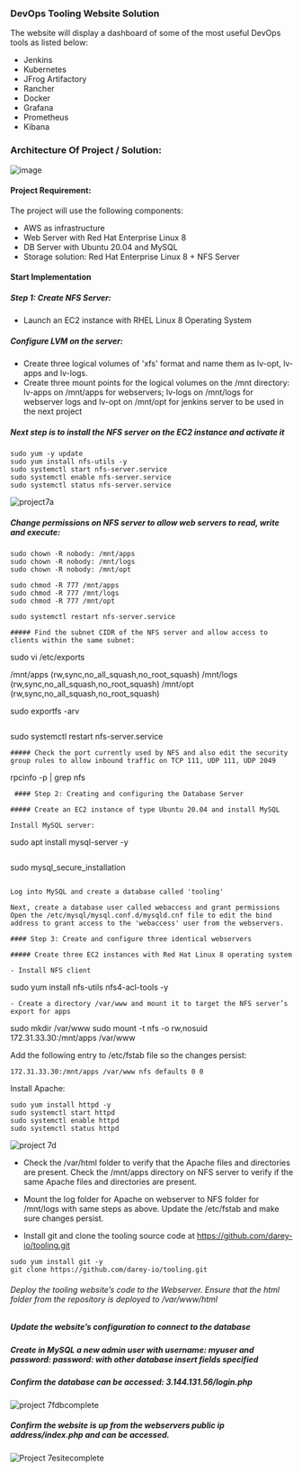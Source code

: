 ### DevOps Tooling Website Solution

The website will display a dashboard of some of the most useful DevOps tools as listed below:
- Jenkins
- Kubernetes
- JFrog Artifactory
- Rancher
- Docker
- Grafana
- Prometheus
- Kibana

### Architecture Of Project / Solution:

![image](https://user-images.githubusercontent.com/58276505/172155502-f8f9bb0c-432f-46a2-ae99-acd8bc6fc4b4.png)

#### Project Requirement:
The project will use the following components:
- AWS as infrastructure
- Web Server with Red Hat Enterprise Linux 8
- DB Server with Ubuntu 20.04 and MySQL
- Storage solution: Red Hat Enterprise Linux 8 + NFS Server

####  Start Implementation

##### Step 1: Create NFS Server: 

* Launch an EC2 instance with RHEL Linux 8 Operating System

##### Configure LVM on the server: 
- Create three logical volumes of 'xfs' format and name them as lv-opt, lv-apps and lv-logs.
- Create three mount points for the logical volumes on the /mnt directory: lv-apps on /mnt/apps for webservers; lv-logs on /mnt/logs for webserver logs and lv-opt on /mnt/opt for jenkins server to be used in the next project

##### Next step is to install the NFS server on the EC2 instance and activate it
```
sudo yum -y update
sudo yum install nfs-utils -y
sudo systemctl start nfs-server.service
sudo systemctl enable nfs-server.service
sudo systemctl status nfs-server.service
```
![project7a](https://user-images.githubusercontent.com/41236641/130779818-3e5a8791-4ffd-4ab0-bb66-76357b111e5b.JPG)


##### Change permissions on NFS server to allow web servers to read, write and execute:
```
sudo chown -R nobody: /mnt/apps
sudo chown -R nobody: /mnt/logs
sudo chown -R nobody: /mnt/opt

sudo chmod -R 777 /mnt/apps
sudo chmod -R 777 /mnt/logs
sudo chmod -R 777 /mnt/opt

sudo systemctl restart nfs-server.service

##### Find the subnet CIDR of the NFS server and allow access to clients within the same subnet:
```
sudo vi /etc/exports

/mnt/apps <Subnet-CIDR>(rw,sync,no_all_squash,no_root_squash)
/mnt/logs <Subnet-CIDR>(rw,sync,no_all_squash,no_root_squash)
/mnt/opt <Subnet-CIDR>(rw,sync,no_all_squash,no_root_squash)

sudo exportfs -arv
```
```
sudo systemctl restart nfs-server.service
```
##### Check the port currently used by NFS and also edit the security group rules to allow inbound traffic on TCP 111, UDP 111, UDP 2049
```
rpcinfo -p | grep nfs
```
 #### Step 2: Creating and configuring the Database Server

##### Create an EC2 instance of type Ubuntu 20.04 and install MySQL

Install MySQL server:
```
sudo apt install mysql-server -y
```
```
sudo mysql_secure_installation
```

Log into MySQL and create a database called 'tooling'

Next, create a database user called webaccess and grant permissions
Open the /etc/mysql/mysql.conf.d/mysqld.cnf file to edit the bind address to grant access to the 'webaccess' user from the webservers.

#### Step 3: Create and configure three identical webservers

##### Create three EC2 instances with Red Hat Linux 8 operating system

- Install NFS client 
```
sudo yum install nfs-utils nfs4-acl-tools -y
```
- Create a directory /var/www and mount it to target the NFS server’s export for apps
```
sudo mkdir /var/www
sudo mount -t nfs -o rw,nosuid 172.31.33.30:/mnt/apps /var/www
  
Add the following entry to /etc/fstab file so the changes persist:
```
172.31.33.30:/mnt/apps /var/www nfs defaults 0 0
```
Install Apache:
```
sudo yum install httpd -y
sudo systemctl start httpd
sudo systemctl enable httpd
sudo systemctl status httpd
```
![project 7d](https://user-images.githubusercontent.com/41236641/130780750-74c83432-4f29-4f2c-942f-5b31a16a1ae5.JPG)
- Check the /var/html folder to verify that the Apache files and directories are present. Check the /mnt/apps directory on NFS server to verify if the same Apache files and directories are present.

- Mount the log folder for Apache on webserver to NFS folder for /mnt/logs with same steps as above. Update the /etc/fstab and make sure changes persist.
- Install git and clone the tooling source code at https://github.com/darey-io/tooling.git
``` 
sudo yum install git -y
git clone https://github.com/darey-io/tooling.git
```
###### Deploy the tooling website’s code to the Webserver. Ensure that the html folder from the repository is deployed to /var/www/html
#####  Update the website’s configuration to connect to the database
##### Create in MySQL a new admin user with username: myuser and password: password: with other database insert fields specified
##### Confirm the database can be accessed: 3.144.131.56/login.php
![project 7fdbcomplete](https://user-images.githubusercontent.com/41236641/130782769-aa84cffe-bc66-4efa-a59e-af7dc045257b.JPG)
##### Confirm the website is up from the webservers public ip address/index.php and can be accessed.
![Project 7esitecomplete](https://user-images.githubusercontent.com/41236641/130782970-2eabf4a0-199f-4a22-bcbc-3e58563969a9.JPG)
